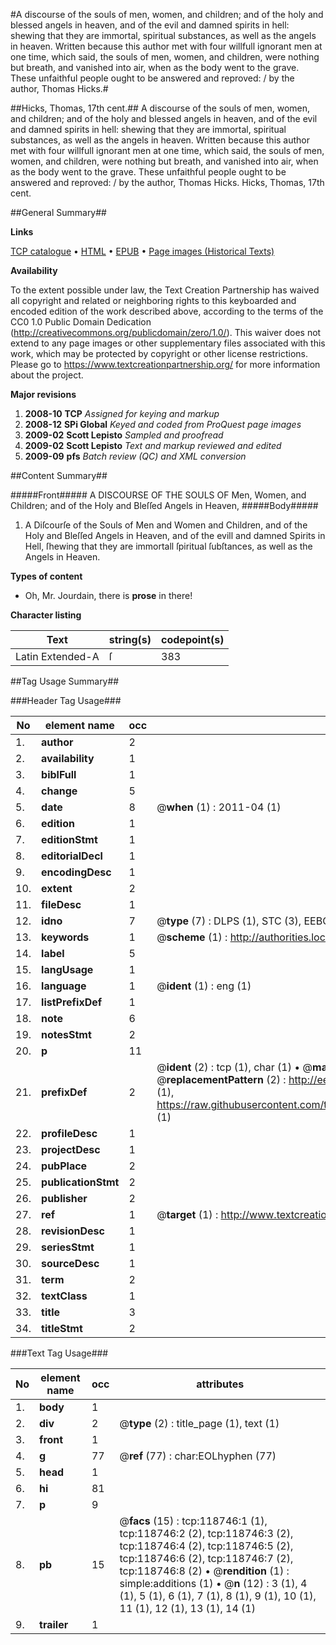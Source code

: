 #A discourse of the souls of men, women, and children; and of the holy and blessed angels in heaven, and of the evil and damned spirits in hell: shewing that they are immortal, spiritual substances, as well as the angels in heaven. Written because this author met with four willfull ignorant men at one time, which said, the souls of men, women, and children, were nothing but breath, and vanished into air, when as the body went to the grave. These unfaithful people ought to be answered and reproved: / by the author, Thomas Hicks.#

##Hicks, Thomas, 17th cent.##
A discourse of the souls of men, women, and children; and of the holy and blessed angels in heaven, and of the evil and damned spirits in hell: shewing that they are immortal, spiritual substances, as well as the angels in heaven. Written because this author met with four willfull ignorant men at one time, which said, the souls of men, women, and children, were nothing but breath, and vanished into air, when as the body went to the grave. These unfaithful people ought to be answered and reproved: / by the author, Thomas Hicks.
Hicks, Thomas, 17th cent.

##General Summary##

**Links**

[TCP catalogue](http://www.ota.ox.ac.uk/tcp/)  • 
[HTML](http://tei.it.ox.ac.uk/tcp/Texts-HTML/free/A86/A86330.html)  • 
[EPUB](http://tei.it.ox.ac.uk/tcp/Texts-EPUB/free/A86/A86330.epub) • 
[Page images (Historical Texts)](https://historicaltexts.jisc.ac.uk/eebo-99866471e)

**Availability**

To the extent possible under law, the Text Creation Partnership has waived all copyright and related or neighboring rights to this keyboarded and encoded edition of the work described above, according to the terms of the CC0 1.0 Public Domain Dedication (http://creativecommons.org/publicdomain/zero/1.0/). This waiver does not extend to any page images or other supplementary files associated with this work, which may be protected by copyright or other license restrictions. Please go to https://www.textcreationpartnership.org/ for more information about the project.

**Major revisions**

1. __2008-10__ __TCP__ *Assigned for keying and markup*
1. __2008-12__ __SPi Global__ *Keyed and coded from ProQuest page images*
1. __2009-02__ __Scott Lepisto__ *Sampled and proofread*
1. __2009-02__ __Scott Lepisto__ *Text and markup reviewed and edited*
1. __2009-09__ __pfs__ *Batch review (QC) and XML conversion*

##Content Summary##

#####Front#####
A DISCOURSE OF THE SOULS OF Men, Women, and Children; and of the Holy and Bleſſed Angels in Heaven, 
#####Body#####

1. A Diſcourſe of the Souls of Men and Women and Children, and of the Holy and Bleſſed Angels in Heaven, and of the evill and damned Spirits in Hell, ſhewing that they are immortall ſpiritual ſubſtances, as well as the Angels in Heaven.

**Types of content**

  * Oh, Mr. Jourdain, there is **prose** in there!

**Character listing**


|Text|string(s)|codepoint(s)|
|---|---|---|
|Latin Extended-A|ſ|383|

##Tag Usage Summary##

###Header Tag Usage###

|No|element name|occ|attributes|
|---|---|---|---|
|1.|__author__|2||
|2.|__availability__|1||
|3.|__biblFull__|1||
|4.|__change__|5||
|5.|__date__|8| @__when__ (1) : 2011-04 (1)|
|6.|__edition__|1||
|7.|__editionStmt__|1||
|8.|__editorialDecl__|1||
|9.|__encodingDesc__|1||
|10.|__extent__|2||
|11.|__fileDesc__|1||
|12.|__idno__|7| @__type__ (7) : DLPS (1), STC (3), EEBO-CITATION (1), PROQUEST (1), VID (1)|
|13.|__keywords__|1| @__scheme__ (1) : http://authorities.loc.gov/ (1)|
|14.|__label__|5||
|15.|__langUsage__|1||
|16.|__language__|1| @__ident__ (1) : eng (1)|
|17.|__listPrefixDef__|1||
|18.|__note__|6||
|19.|__notesStmt__|2||
|20.|__p__|11||
|21.|__prefixDef__|2| @__ident__ (2) : tcp (1), char (1)  •  @__matchPattern__ (2) : ([0-9\-]+):([0-9IVX]+) (1), (.+) (1)  •  @__replacementPattern__ (2) : http://eebo.chadwyck.com/downloadtiff?vid=$1&page=$2 (1), https://raw.githubusercontent.com/textcreationpartnership/Texts/master/tcpchars.xml#$1 (1)|
|22.|__profileDesc__|1||
|23.|__projectDesc__|1||
|24.|__pubPlace__|2||
|25.|__publicationStmt__|2||
|26.|__publisher__|2||
|27.|__ref__|1| @__target__ (1) : http://www.textcreationpartnership.org/docs/. (1)|
|28.|__revisionDesc__|1||
|29.|__seriesStmt__|1||
|30.|__sourceDesc__|1||
|31.|__term__|2||
|32.|__textClass__|1||
|33.|__title__|3||
|34.|__titleStmt__|2||


###Text Tag Usage###

|No|element name|occ|attributes|
|---|---|---|---|
|1.|__body__|1||
|2.|__div__|2| @__type__ (2) : title_page (1), text (1)|
|3.|__front__|1||
|4.|__g__|77| @__ref__ (77) : char:EOLhyphen (77)|
|5.|__head__|1||
|6.|__hi__|81||
|7.|__p__|9||
|8.|__pb__|15| @__facs__ (15) : tcp:118746:1 (1), tcp:118746:2 (2), tcp:118746:3 (2), tcp:118746:4 (2), tcp:118746:5 (2), tcp:118746:6 (2), tcp:118746:7 (2), tcp:118746:8 (2)  •  @__rendition__ (1) : simple:additions (1)  •  @__n__ (12) : 3 (1), 4 (1), 5 (1), 6 (1), 7 (1), 8 (1), 9 (1), 10 (1), 11 (1), 12 (1), 13 (1), 14 (1)|
|9.|__trailer__|1||
